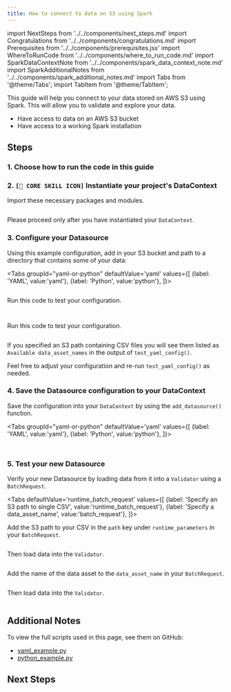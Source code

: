 ```yaml
---
title: How to connect to data on S3 using Spark
---
```


import NextSteps from '../../components/next_steps.md'
import Congratulations from '../../components/congratulations.md'
import Prerequisites from '../../components/prerequisites.jsx'
import WhereToRunCode from '../../components/where_to_run_code.md'
import SparkDataContextNote from '../../components/spark_data_context_note.md'
import SparkAdditionalNotes from '../../components/spark_additional_notes.md'
import Tabs from '@theme/Tabs';
import TabItem from '@theme/TabItem';

This guide will help you connect to your data stored on AWS S3 using Spark.
This will allow you to validate and explore your data.

<Prerequisites>

- Have access to data on an AWS S3 bucket
- Have access to a working Spark installation

</Prerequisites>

## Steps

### 1. Choose how to run the code in this guide

<WhereToRunCode />

### 2. `[🍏 CORE SKILL ICON]` Instantiate your project's DataContext

Import these necessary packages and modules.

```python file=../../../../../tests/integration/docusaurus/connecting_to_your_data/cloud/s3/spark/yaml_example.py#L1-L4
```

<SparkDataContextNote />

Please proceed only after you have instantiated your `DataContext`.

### 3. Configure your Datasource

Using this example configuration, add in your S3 bucket and path to a directory that contains some of your data:

<Tabs
  groupId="yaml-or-python"
  defaultValue='yaml'
  values={[
  {label: 'YAML', value:'yaml'},
  {label: 'Python', value:'python'},
  ]}>
  <TabItem value="yaml">

```python file=../../../../../tests/integration/docusaurus/connecting_to_your_data/cloud/s3/spark/yaml_example.py#L20-L39
```

Run this code to test your configuration.

```python file=../../../../../tests/integration/docusaurus/connecting_to_your_data/cloud/s3/spark/yaml_example.py#L50
```

</TabItem>
<TabItem value="python">

```python file=../../../../../tests/integration/docusaurus/connecting_to_your_data/cloud/s3/spark/python_example.py#L21-L40
```

Run this code to test your configuration.

```python file=../../../../../tests/integration/docusaurus/connecting_to_your_data/cloud/s3/spark/python_example.py#L51
```

</TabItem>
</Tabs>

If you specified an S3 path containing CSV files you will see them listed as `Available data_asset_names` in the output of `test_yaml_config()`.

Feel free to adjust your configuration and re-run `test_yaml_config()` as needed.

### 4. Save the Datasource configuration to your DataContext

Save the configuration into your `DataContext` by using the `add_datasource()` function.

<Tabs
  groupId="yaml-or-python"
  defaultValue='yaml'
  values={[
  {label: 'YAML', value:'yaml'},
  {label: 'Python', value:'python'},
  ]}>
  <TabItem value="yaml">

```python file=../../../../../tests/integration/docusaurus/connecting_to_your_data/cloud/s3/spark/yaml_example.py#L52
```

</TabItem>
<TabItem value="python">

```python file=../../../../../tests/integration/docusaurus/connecting_to_your_data/cloud/s3/spark/python_example.py#L53
```

</TabItem>
</Tabs>

### 5. Test your new Datasource

Verify your new Datasource by loading data from it into a `Validator` using a `BatchRequest`.

<Tabs
  defaultValue='runtime_batch_request'
  values={[
  {label: 'Specify an S3 path to single CSV', value:'runtime_batch_request'},
  {label: 'Specify a data_asset_name', value:'batch_request'},
  ]}>
  <TabItem value="runtime_batch_request">

Add the S3 path to your CSV in the `path` key under `runtime_parameters` in your `BatchRequest`.

```python file=../../../../../tests/integration/docusaurus/connecting_to_your_data/cloud/s3/spark/yaml_example.py#L55-L61
```
Then load data into the `Validator`.
```python file=../../../../../tests/integration/docusaurus/connecting_to_your_data/cloud/s3/spark/yaml_example.py#L69-L75
```

  </TabItem>
  <TabItem value="batch_request">

Add the name of the data asset to the `data_asset_name` in your `BatchRequest`.

```python file=../../../../../tests/integration/docusaurus/connecting_to_your_data/cloud/s3/spark/yaml_example.py#L81-L85
```
Then load data into the `Validator`.
```python file=../../../../../tests/integration/docusaurus/connecting_to_your_data/cloud/s3/spark/yaml_example.py#L93-L99
```

  </TabItem>
</Tabs>


<Congratulations />

## Additional Notes

<SparkAdditionalNotes />

To view the full scripts used in this page, see them on GitHub:

- [yaml_example.py](https://github.com/great-expectations/great_expectations/blob/develop/tests/integration/docusaurus/connecting_to_your_data/cloud/s3/spark/yaml_example.py)
- [python_example.py](https://github.com/great-expectations/great_expectations/blob/develop/tests/integration/docusaurus/connecting_to_your_data/cloud/s3/spark/python_example.py)

## Next Steps

<NextSteps />
